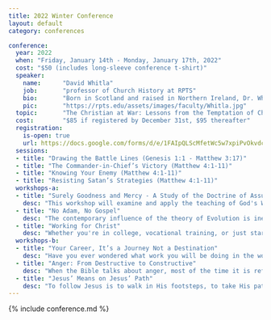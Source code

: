 ```yaml
---
title: 2022 Winter Conference
layout: default
category: conferences

conference:
  year: 2022
  when: "Friday, January 14th - Monday, January 17th, 2022"
  cost: "$50 (includes long-sleeve conference t-shirt)"
  speaker:
    name:      "David Whitla"
    job:       "professor of Church History at RPTS"
    bio:       "Born in Scotland and raised in Northern Ireland, Dr. Whitla immigrated to the United States in 2000, and has been an avid student of history since childhood. He presents Church History as a pastoral discipline, equipping pastors to situate themselves and their flocks in the unfolding narrative directed by the sovereign hand of the Lord of History, Jesus Christ. But since it is also an academic discipline, he teaches future pastors not only to recount the story of Christ building His Church, but to perform the task of historians themselves – engaging confidently with original sources and interpreting and applying them appropriately."
    pic:       "https://rpts.edu/assets/images/faculty/Whitla.jpg"
  topic:       "The Christian at War: Lessons from the Temptation of Christ" 
  cost:        "$85 if registered by December 31st, $95 thereafter"  
  registration:
    is-open: true
    url: https://docs.google.com/forms/d/e/1FAIpQLScMfetWc5w7xpiPvOkvdcAL5r2wQGo56FbPR29TGVuTjjf6rg/viewform
  sessions:
  - title: "Drawing the Battle Lines (Genesis 1:1 - Matthew 3:17)"
  - title: "The Commander-in-Chief’s Victory (Matthew 4:1-11)"
  - title: "Knowing Your Enemy (Matthew 4:1-11)"
  - title: "Resisting Satan’s Strategies (Matthew 4:1-11)"
  workshops-a:
  - title: "Surely Goodness and Mercy - A Study of the Doctrine of Assurance"  
    desc: "This workshop will examine and apply the teaching of God's Word about the assurance of salvation, focusing most on the book of Hebrews and its recurring call to 'confidence.'  Questions to be addressed include: What really is assurance?  Is the lack of assurance a mark of unbelief?  How can I grow in assurance?  What about false assurance?"  
  - title: "No Adam, No Gospel"  
    desc: "The contemporary influence of the theory of Evolution is inescapable in the college and our culture. Christians need to be informed about this theory and the implications that it can have upon the Church’s teaching on several issues, such as the authority of Scripture, the origin of sin and death, the scope of Christ’s redemption, and the cooperation of faith and science. This workshop will walk through Dr. Richard Gaffin’s booklet, No Adam, No Gospel, and focus primarily on the Bible’s witness that the historical Adam is the progenitor of the human race. This is because with no Adam, there is no gospel."  
  - title: "Working for Christ"  
    desc: "Whether you're in college, vocational training, or just starting off in your career, it can sometimes be challenging to get a view of what it's truly like to strive to live as a Christian in the workplace. At this workshop, we'll seek to better understand what it means to practically serve Christ in your profession while pursuing excellence in all that you do."  
  workshops-b:
  - title: "Your Career, It’s a Journey Not a Destination"  
    desc: "Have you ever wondered what work you will be doing in the working world? The presenter of this workshop intends to share key experiences from his years within the workplace with a close look at how things can change along the way and how to be ready for those changes. We will be looking at what it means to be a leader and also what it means to work in a global environment. This time is meant to be interactive to openly discuss what it means to have a career and how to best focus it, treating your working career as an adventure with the ultimate goal, to honor and glorify God."  
  - title: "Anger: From Destructive to Constructive"  
    desc: "When the Bible talks about anger, most of the time it is referring to God's righteous anger. God's anger burns against sin but also results in redemption. As image bearers of God, how can we 'be angry, and not sin?' The answer is not to avoid all anger. Rather, we should be angry about the right things and express our anger in the right ways like our Father. At this workshop, we'll think through Biblically how to channel our anger in a way that pleases God and brings joy to others."  
  - title: "Jesus’ Means on Jesus’ Path"  
    desc: "To follow Jesus is to walk in His footsteps, to take His path – the path of the cross. How does He lead us? How does He offer grace for the journey? What tools (means) does He give us to that end? The church has long found the answer to this question in the word, sacraments, and prayer. In this workshop, particularly through the book of Mark, we will see how Jesus models, trains, and guides us in these means through the story of His life on earth. On His path, He was a man of the Word, prayer, and sacrament. And He shows us how to do and be the same."  
---
```

{% include conference.md %}
